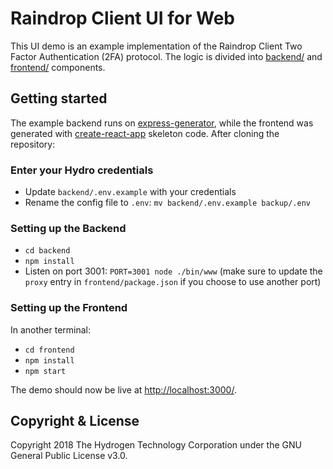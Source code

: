 # Raindrop Client UI for Web

This UI demo is an example implementation of the Raindrop Client Two Factor Authentication (2FA) protocol. The logic is divided into [backend/](./backend) and [frontend/](./frontend) components.

## Getting started
The example backend runs on [express-generator](https://expressjs.com/en/starter/generator.html), while the frontend was generated with [create-react-app](https://github.com/facebook/create-react-app) skeleton code. After cloning the repository:

### Enter your Hydro credentials
- Update `backend/.env.example` with your credentials
- Rename the config file to `.env`: `mv backend/.env.example backup/.env`

### Setting up the Backend
- `cd backend`
- `npm install`
- Listen on port 3001: `PORT=3001 node ./bin/www` (make sure to update the `proxy` entry in `frontend/package.json` if you choose to use another port)

### Setting up the Frontend
In another terminal:
- `cd frontend`
- `npm install`
- `npm start`

The demo should now be live at [http://localhost:3000/](http://localhost:3000/).

## Copyright & License
Copyright 2018 The Hydrogen Technology Corporation under the GNU General Public License v3.0.
